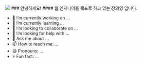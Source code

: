 <img src="https://capsule-render.vercel.app/api?type=waving&color=auto&height=200&section=header&text=WELLCOME&fontSize=90" />
### 안녕하세요!
#### 웹 엔지니어를 목표로 하고 있는 장의영 입니다.

- 🔭 I’m currently working on ...
- 🌱 I’m currently learning ...
- 👯 I’m looking to collaborate on ...
- 🤔 I’m looking for help with ...
- 💬 Ask me about ...
- 📫 How to reach me: ...
- 😄 Pronouns: ...
- ⚡ Fun fact: ...

<!--
**yeongi/yeongi** is a ✨ _special_ ✨ repository because its `README.md` (this file) appears on your GitHub profile.

Here are some ideas to get you started:


-->



